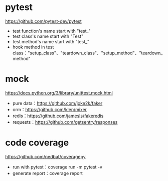 # pytest
https://github.com/pytest-dev/pytest
* test function's name start with "test_"
* test class's name start with "Test"
* test method's name start with "test_"
* hook method in test class："setup_class"、"teardown_class"、"setup_method"、"teardown_method"

# mock
https://docs.python.org/3/library/unittest.mock.html
* pure data：https://github.com/joke2k/faker
* orm：https://github.com/klen/mixer
* redis：https://github.com/jamesls/fakeredis
* requests：https://github.com/getsentry/responses
  
# code coverage
https://github.com/nedbat/coveragepy
* run with pytest：coverage run -m pytest -v
* generate report：coverage report
